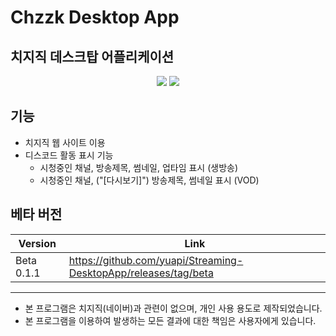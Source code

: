 # Chzzk Desktop App

## 치지직 데스크탑 어플리케이션

<div align="center">
  <img src="https://img.shields.io/badge/Electron-191970?style=for-the-badge&logo=Electron&logoColor=white">
  <img src="https://img.shields.io/badge/node.js-6DA55F?style=for-the-badge&logo=node.js&logoColor=white">
</div>

## 기능
- 치지직 웹 사이트 이용
- 디스코드 활동 표시 기능
  - 시청중인 채널, 방송제목, 썸네일, 업타임 표시 (생방송)
  - 시청중인 채널, ("[다시보기]") 방송제목, 썸네일 표시 (VOD)

## 베타 버전
| Version | Link |
| --- | --- |
| Beta 0.1.1 | https://github.com/yuapi/Streaming-DesktopApp/releases/tag/beta |

---
- 본 프로그램은 치지직(네이버)과 관련이 없으며, 개인 사용 용도로 제작되었습니다.
- 본 프로그램을 이용하여 발생하는 모든 결과에 대한 책임은 사용자에게 있습니다.
